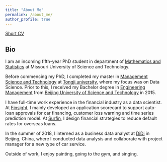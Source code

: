 ```yaml
---
title: "About Me"
permalink: /about_me/
author_profile: true
---
```

[Short CV](http://YumengWang0.github.io/files/YumengWang.pdf)


## Bio
I am an incoming fifth-year PhD student in department of [Mathematics and Statistics](https://math.mst.edu/) at Missouri University of Science and Technology. 

Before commencing my PhD, I completed my master in [Management Science and Technology](https://sem.tongji.edu.cn/semen/programs/postgraduate) at [Tongji university](https://www.tongji.edu.cn/eng/), where my focus was on Data Science. Prior to this, I received my Bachelor degree in [Engineering Management](https://english.bucea.edu.cn/) from [Beijing University of Science and Technology](https://english.bucea.edu.cn/About/Overview/index.htm) in 2015.

I have full-time work experience in the financial industry as a data scientist. At [Finsight]([Fantaike](http://www.fantaike.ai/)), I mainly developed an application scorecard to support auto-loan approvals for car financing, customer loss warning and time series prediction model. At [Surfin](https://www.surfin-cn.com/), I design financial strategies to reduce default rates for overseas loans.

In the summer of 2018, I interned as a business data analyst at [DiDi](https://web.didiglobal.com/) in Beijing, China, where I conducted data analysis and collaborate with project manager for a new type of car service.

Outside of work, I enjoy painting, going to the gym, and singing.

